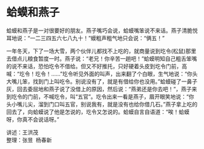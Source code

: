 # 蛤蟆和燕子

蛤蟆和燕子是一对很要好的朋友。燕子嘴巧会说，蛤蟆嘴笨说不来话。燕子清脆悦耳地说：“一二三四五六七八九十！”蟆粗声粗气地只会说：“俩五！”

一年冬天，下了一场大雪，两个伙伴儿都找不上吃的，就商量说到圪令(松鼠)那里去借点儿粮食暂度一时。燕子说：“老兄！你辛苦一趟吧！”蛤蟆明知自己粗舌笨嘴的说不来话，恐怕圪令不借给。但又不好推托，只好硬着头皮到圪令门前，高喊：“圪令！圪令！......”圪令听见外面的叫声，出来翻了个白眼，生气地说：“你头大嘴儿笨，找到门上叫吃令。别说没有了，就是有借给你也没用。”蛤蟆碰了一鼻子灰，回去委屈地和燕子说了没借上的原因，然后说：“燕弟还是你去吧！”，燕子来到圪令的门前，不喊圪令，叫“五官”。圪令出来一看是燕子，眉开眼笑地说：“你头小嘴儿尖，溜到门口叫五官，别说我有，就是没有也给你借几石。”燕子拿上吃的回去了，向蛤蟆说了他是怎说的，圪令又怎说的。蛤蟆自言自语道：“唉！蛤蟆呀，你真不会说话呀。”

讲述：王洪茂  
整理：张昱&nbsp;&nbsp;杨春新